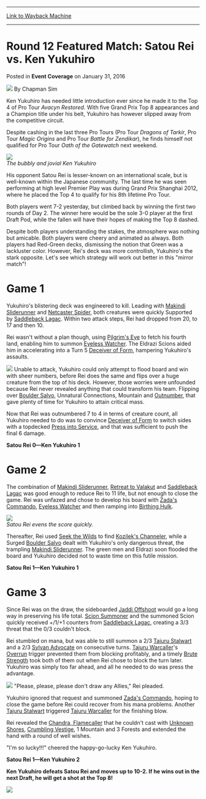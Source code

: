 
---
[Link to Wayback Machine](https://web.archive.org/web/20170711161901/http://magic.wizards.com/en/events/coverage/gpnag16/round-12-featured-match-satou-rei-vs-ken-yukuhiro-2016-01-31)

[_metadata_:author]:- "Chapman Sim"
[_metadata_:description]:- "Ken Yukuhiro has needed little introduction ever since he made it to the Top 4 of Pro Tour Avacyn Restored. With five Grand Prix Top 8 appearances and a Champion title under his belt, Yukuhiro has however slipped away from the competitive circuit. Despite cashing in the last three Pro Tours (Pro Tour Dragons of Tarkir, Pro Tour Magic Origins and Pro Tour Battle for Zendikar), he finds himself not qualified for Pro Tour Oath of the Gatewatch next weekend."
[_metadata_:generator]:- "Drupal 7 (http://drupal.org)"
[_metadata_:node]:- "982656"
[_metadata_:publish_date]:- "2016-01-31"
[_metadata_:source]:- "div-main-content"
[_metadata_:title]:- "Round 12 Featured Match: Satou Rei vs. Ken Yukuhiro"
[_metadata_:wayback_capture_timestamp]:- "2017-07-11 16:19:01"
[_metadata_:wayback_raw_url]:- "https://web.archive.org/web/20170711161901id_/http://magic.wizards.com/en/events/coverage/gpnag16/round-12-featured-match-satou-rei-vs-ken-yukuhiro-2016-01-31"
[_metadata_:wayback_url]:- "http://magic.wizards.com/en/events/coverage/gpnag16/round-12-featured-match-satou-rei-vs-ken-yukuhiro-2016-01-31"
---


Round 12 Featured Match: Satou Rei vs. Ken Yukuhiro
===================================================



 Posted in **Event Coverage**
 on January 31, 2016 






![](https://media.magic.wizards.com/styles/auth_small/public/images/person/chapman.jpg)
By Chapman Sim











Ken Yukuhiro has needed little introduction ever since he made it to the Top 4 of Pro Tour *Avacyn Restored*. With five Grand Prix Top 8 appearances and a Champion title under his belt, Yukuhiro has however slipped away from the competitive circuit.


Despite cashing in the last three Pro Tours (Pro Tour *Dragons of Tarkir*, Pro Tour *Magic Origins* and Pro Tour *Battle for Zendikar*), he finds himself not qualified for Pro Tour *Oath of the Gatewatch* next weekend.


![](https://media.wizards.com/2016/events/gpnag16/gpNagoya_D2R12FM_KenYukuhiro.jpg)  
*The bubbly and jovial Ken Yukuhiro*


His opponent Satou Rei is lesser-known on an international scale, but is well-known within the Japanese community. The last time he was seen performing at high level Premier Play was during Grand Prix Shanghai 2012, where he placed the Top 4 to qualify for his 8th lifetime Pro Tour.


Both players went 7-2 yesterday, but climbed back by winning the first two rounds of Day 2. The winner here would be the sole 3-0 player at the first Draft Pod, while the fallen will have their hopes of making the Top 8 dashed.


Despite both players understanding the stakes, the atmosphere was nothing but amicable. Both players were cheery and animated as always. Both players had Red-Green decks, dismissing the notion that Green was a lackluster color. However, Rei's deck was more controllish, Yukuhiro's the stark opposite. Let's see which strategy will work out better in this "mirror match"!


Game 1
======


Yukuhiro's blistering deck was engineered to kill. Leading with [Makindi Sliderunner](http://gatherer.wizards.com/Pages/Card/Details.aspx?name=Makindi+Sliderunner) and [Netcaster Spider](http://gatherer.wizards.com/Pages/Card/Details.aspx?name=Netcaster+Spider), both creatures were quickly Supported by [Saddleback Lagac](http://gatherer.wizards.com/Pages/Card/Details.aspx?name=Saddleback+Lagac). Within two attack steps, Rei had dropped from 20, to 17 and then 10.


Rei wasn't without a plan though, using [Pilgrim's Eye](http://gatherer.wizards.com/Pages/Card/Details.aspx?name=Pilgrim%27s+Eye) to fetch his fourth land, enabling him to summon [Eyeless Watcher](http://gatherer.wizards.com/Pages/Card/Details.aspx?name=Eyeless+Watcher). The Eldrazi Scions aided him in accelerating into a Turn 5 [Deceiver of Form](http://gatherer.wizards.com/Pages/Card/Details.aspx?name=Deceiver+of+Form), hampering Yukuhiro's assaults.


[![](http://gatherer.wizards.com/Handlers/Image.ashx?type=card&name=Deceiver+of+Form)](http://gatherer.wizards.com/Pages/Card/Details.aspx?name=Deceiver+of+Form)
Unable to attack, Yukuhiro could only attempt to flood board and win with sheer numbers, before Rei does the same and flips over a huge creature from the top of his deck. However, those worries were unfounded because Rei never revealed anything that could transform his team. Flipping over [Boulder Salvo](http://gatherer.wizards.com/Pages/Card/Details.aspx?name=Boulder+Salvo), Unnatural Connections, Mountain and [Outnumber](http://gatherer.wizards.com/Pages/Card/Details.aspx?name=Outnumber), that gave plenty of time for Yukuhiro to attain critical mass.


Now that Rei was outnumbered 7 to 4 in terms of creature count, all Yukuhiro needed to do was to convince [Deceiver of Form](http://gatherer.wizards.com/Pages/Card/Details.aspx?name=Deceiver+of+Form) to switch sides with a topdecked [Press into Service](http://gatherer.wizards.com/Pages/Card/Details.aspx?name=Press+into+Service), and that was sufficient to push the final 6 damage.


**Satou Rei 0—Ken Yukuhiro 1**


Game 2
======


The combination of [Makindi Sliderunner](http://gatherer.wizards.com/Pages/Card/Details.aspx?name=Makindi+Sliderunner), [Retreat to Valakut](http://gatherer.wizards.com/Pages/Card/Details.aspx?name=Retreat+to+Valakut) and [Saddleback Lagac](http://gatherer.wizards.com/Pages/Card/Details.aspx?name=Saddleback+Lagac) was good enough to reduce Rei to 11 life, but not enough to close the game. Rei was unfazed and chose to develop his board with [Zada's Commando](http://gatherer.wizards.com/Pages/Card/Details.aspx?name=Zada%27s+Commando), [Eyeless Watcher](http://gatherer.wizards.com/Pages/Card/Details.aspx?name=Eyeless+Watcher) and then ramping into [Birthing Hulk](http://gatherer.wizards.com/Pages/Card/Details.aspx?name=Birthing+Hulk).


![](https://media.wizards.com/2016/events/gpnag16/gpNagoya_D2R12FM_SatouRei.jpg)  
*Satou Rei evens the score quickly.*


Thereafter, Rei used [Seek the Wilds](http://gatherer.wizards.com/Pages/Card/Details.aspx?name=Seek+the+Wilds) to find [Kozilek's Channeler](http://gatherer.wizards.com/Pages/Card/Details.aspx?name=Kozilek%27s+Channeler), while a Surged [Boulder Salvo](http://gatherer.wizards.com/Pages/Card/Details.aspx?name=Boulder+Salvo) dealt with Yukuhiro's only dangerous threat, the trampling [Makindi Sliderunner](http://gatherer.wizards.com/Pages/Card/Details.aspx?name=Makindi+Sliderunner). The green men and Eldrazi soon flooded the board and Yukuhiro decided not to waste time on this futile mission.


**Satou Rei 1—Ken Yukuhiro 1**


Game 3
======


Since Rei was on the draw, the sideboarded [Jaddi Offshoot](http://gatherer.wizards.com/Pages/Card/Details.aspx?name=Jaddi+Offshoot) would go a long way in preserving his life total. [Scion Summoner](http://gatherer.wizards.com/Pages/Card/Details.aspx?name=Scion+Summoner) and the summoned Scion quickly received +/1/+1 counters from [Saddleback Lagac](http://gatherer.wizards.com/Pages/Card/Details.aspx?name=Saddleback+Lagac), creating a 3/3 threat that the 0/3 couldn't block.


Rei stumbled on mana, but was able to still summon a 2/3 [Tajuru Stalwart](http://gatherer.wizards.com/Pages/Card/Details.aspx?name=Tajuru+Stalwart) and a 2/3 [Sylvan Advocate](http://gatherer.wizards.com/Pages/Card/Details.aspx?name=Sylvan+Advocate) on consecutive turns. [Tajuru Warcaller](http://gatherer.wizards.com/Pages/Card/Details.aspx?name=Tajuru+Warcaller)'s [Overrun](http://gatherer.wizards.com/Pages/Card/Details.aspx?name=Overrun) trigger prevented them from blocking profitably, and a timely [Brute Strength](http://gatherer.wizards.com/Pages/Card/Details.aspx?name=Brute+Strength) took both of them out when Rei chose to block the turn later. Yukuhiro was simply too far ahead, and all he needed to do was press the advantage.


[![](http://gatherer.wizards.com/Handlers/Image.ashx?type=card&name=Tajuru+Warcaller+)](http://gatherer.wizards.com/Pages/Card/Details.aspx?name=Tajuru+Warcaller+)
"Please, please, please don't draw any Allies," Rei pleaded.


Yukuhiro ignored that request and summoned [Zada's Commando](http://gatherer.wizards.com/Pages/Card/Details.aspx?name=Zada%27s+Commando), hoping to close the game before Rei could recover from his mana problems. Another [Tajuru Stalwart](http://gatherer.wizards.com/Pages/Card/Details.aspx?name=Tajuru+Stalwart) triggered [Tajuru Warcaller](http://gatherer.wizards.com/Pages/Card/Details.aspx?name=Tajuru+Warcaller) for the finishing blow.


Rei revealed the [Chandra, Flamecaller](http://gatherer.wizards.com/Pages/Card/Details.aspx?name=Chandra%2C+Flamecaller) that he couldn't cast with [Unknown Shores](http://gatherer.wizards.com/Pages/Card/Details.aspx?name=Unknown+Shores), [Crumbling Vestige](http://gatherer.wizards.com/Pages/Card/Details.aspx?name=Crumbling+Vestige), 1 Mountain and 3 Forests and extended the hand with a round of well wishes.


"I'm so lucky!!!" cheered the happy-go-lucky Ken Yukuhiro.


**Satou Rei 1—Ken Yukuhiro 2**


**Ken Yukuhiro defeats Satou Rei and moves up to 10-2. If he wins out in the next Draft, he will get a shot at the Top 8!**


![](https://media.wizards.com/2016/events/gpnag16/gpNagoya_D2R12FM_YukuhiroRei.jpg)







